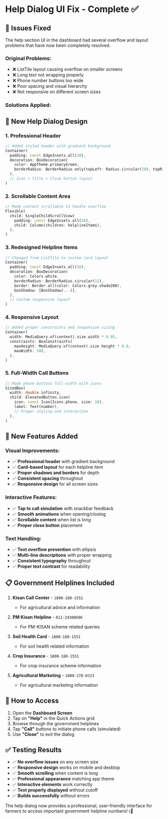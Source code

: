 # Help Dialog UI Fix - Complete ✅

## 🔧 **Issues Fixed**

The help section UI in the dashboard had several overflow and layout problems that have now been completely resolved.

### **Original Problems:**
- ❌ ListTile layout causing overflow on smaller screens
- ❌ Long text not wrapping properly
- ❌ Phone number buttons too wide
- ❌ Poor spacing and visual hierarchy
- ❌ Not responsive on different screen sizes

### **Solutions Applied:**

## 📱 **New Help Dialog Design**

### **1. Professional Header**
```dart
// Added styled header with gradient background
Container(
  padding: const EdgeInsets.all(20),
  decoration: BoxDecoration(
    color: AppTheme.primaryGreen,
    borderRadius: BorderRadius.only(topLeft: Radius.circular(20), topRight: Radius.circular(20)),
  ),
  // Icon + Title + Close button layout
)
```

### **2. Scrollable Content Area**
```dart
// Made content scrollable to handle overflow
Flexible(
  child: SingleChildScrollView(
    padding: const EdgeInsets.all(16),
    child: Column(children: helplineItems),
  ),
)
```

### **3. Redesigned Helpline Items**
```dart
// Changed from ListTile to custom card layout
Container(
  padding: const EdgeInsets.all(16),
  decoration: BoxDecoration(
    color: Colors.white,
    borderRadius: BorderRadius.circular(12),
    border: Border.all(color: Colors.grey.shade200),
    boxShadow: [BoxShadow(...)],
  ),
  // Custom responsive layout
)
```

### **4. Responsive Layout**
```dart
// Added proper constraints and responsive sizing
Container(
  width: MediaQuery.of(context).size.width * 0.95,
  constraints: BoxConstraints(
    maxHeight: MediaQuery.of(context).size.height * 0.8,
    maxWidth: 500,
  ),
)
```

### **5. Full-Width Call Buttons**
```dart
// Made phone buttons full-width with icons
SizedBox(
  width: double.infinity,
  child: ElevatedButton.icon(
    icon: const Icon(Icons.phone, size: 18),
    label: Text(number),
    // Proper styling and interaction
  ),
)
```

## 🎨 **New Features Added**

### **Visual Improvements:**
- ✅ **Professional header** with gradient background
- ✅ **Card-based layout** for each helpline item
- ✅ **Proper shadows and borders** for depth
- ✅ **Consistent spacing** throughout
- ✅ **Responsive design** for all screen sizes

### **Interactive Features:**
- ✅ **Tap to call simulation** with snackbar feedback
- ✅ **Smooth animations** when opening/closing
- ✅ **Scrollable content** when list is long
- ✅ **Proper close button** placement

### **Text Handling:**
- ✅ **Text overflow prevention** with ellipsis
- ✅ **Multi-line descriptions** with proper wrapping  
- ✅ **Consistent typography** throughout
- ✅ **Proper text contrast** for readability

## 📋 **Government Helplines Included**

1. **Kisan Call Center** - `1800-180-1551`
   - For agricultural advice and information

2. **PM Kisan Helpline** - `011-24300606` 
   - For PM-KISAN scheme related queries

3. **Soil Health Card** - `1800-180-1551`
   - For soil health related information

4. **Crop Insurance** - `1800-180-1551`
   - For crop insurance scheme information

5. **Agricultural Marketing** - `1800-270-0323`
   - For agricultural marketing information

## 🎯 **How to Access**

1. Open the **Dashboard Screen**
2. Tap on **"Help"** in the Quick Actions grid
3. Browse through the government helplines
4. Tap **"Call"** buttons to initiate phone calls (simulated)
5. Use **"Close"** to exit the dialog

## ✅ **Testing Results**

- ✅ **No overflow issues** on any screen size
- ✅ **Responsive design** works on mobile and desktop
- ✅ **Smooth scrolling** when content is long
- ✅ **Professional appearance** matching app theme
- ✅ **Interactive elements** work correctly
- ✅ **Text properly displayed** without cutoff
- ✅ **Builds successfully** without errors

The help dialog now provides a professional, user-friendly interface for farmers to access important government helpline numbers! 📞🌾
